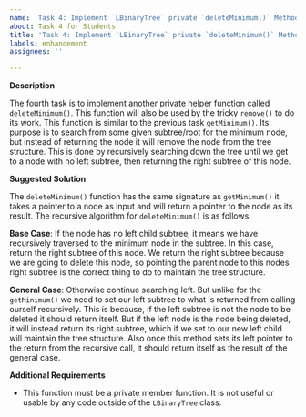 ```yaml
---
name: 'Task 4: Implement `LBinaryTree` private `deleteMinimum()` Method'
about: Task 4 for Students
title: 'Task 4: Implement `LBinaryTree` private `deleteMinimum()` Method'
labels: enhancement
assignees: ''

---
```


**Description**

The fourth task is to implement another private helper function called `deleteMinimum()`.
This function will also be used by the tricky `remove()` to do its work.  This function
is similar to the previous task `getMinimum()`.  Its purpose is to search from some given
subtree/root for the minimum node, but instead of returning the node it will remove the node
from the tree structure.  This is done by recursively searching down the tree until we get to a
node with no left subtree, then returning the right subtree of this node. 

**Suggested Solution**

The `deleteMinimum()` function has the same signature as `getMinimum()`
it takes a pointer to a node as input and will return a pointer to the node
as its result.  The recursive algorithm for `deleteMinimum()` is as
follows:

**Base Case**: If the node has no left child subtree, it means we have
recursively traversed to the minimum node in the subtree.  In this case,
return the right subtree of this node.  We return the right subtree because
we are going to delete this node, so pointing the parent node to this nodes
right subtree is the correct thing to do to maintain the tree structure.

**General Case**: Otherwise continue searching left.  But unlike for
the `getMinimum()` we need to set our left subtree to what is returned
from calling ourself recursively.  This is because, if the left
subtree is not the node to be deleted it should return itself.  But if
the left node is the node being deleted, it will instead return its
right subtree, which if we set to our new left child will maintain the
tree structure.  Also once this method sets its left pointer to the
return from the recursive call, it should return itself as the result
of the general case.


**Additional Requirements**

- This function must be a private member function.  It is not useful or usable by
  any code outside of the `LBinaryTree` class.


